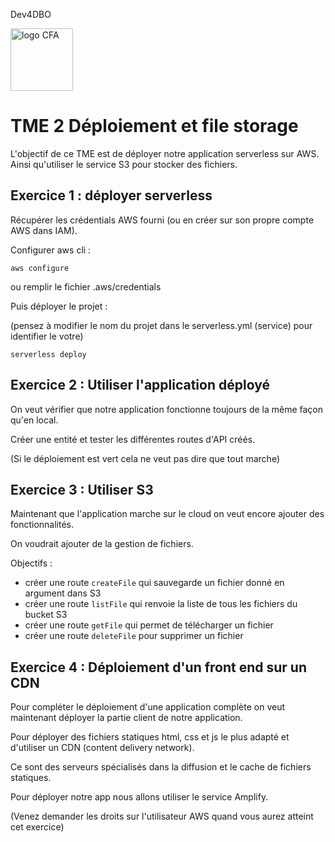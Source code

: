 Dev4DBO

<img src="https://cfa-insta.fr/wp-content/uploads/2020/08/Logo-CFAINSTA.png" alt="logo CFA" width="100"/>

# TME 2 Déploiement et file storage

L'objectif de ce TME est de déployer notre application serverless sur AWS.
Ainsi qu'utiliser le service S3 pour stocker des fichiers.

## Exercice 1 : déployer serverless

Récupérer les crédentials AWS fourni (ou en créer sur son propre compte AWS dans IAM).

Configurer aws cli :

```
aws configure
```

ou remplir le fichier .aws/credentials

Puis déployer le projet :

(pensez à modifier le nom du projet dans le serverless.yml (service) pour identifier le votre)

```
serverless deploy
```

## Exercice 2 : Utiliser l'application déployé

On veut vérifier que notre application fonctionne toujours de la même façon qu'en local.

Créer une entité et tester les différentes routes d'API créés.

(Si le déploiement est vert cela ne veut pas dire que tout marche)

## Exercice 3 : Utiliser S3

Maintenant que l'application marche sur le cloud on veut encore ajouter des fonctionnalités.

On voudrait ajouter de la gestion de fichiers.

Objectifs :

- créer une route `createFile` qui sauvegarde un fichier donné en argument dans S3
- créer une route `listFile` qui renvoie la liste de tous les fichiers du bucket S3
- créer une route `getFile` qui permet de télécharger un fichier
- créer une route `deleteFile` pour supprimer un fichier

## Exercice 4 : Déploiement d'un front end sur un CDN

Pour compléter le déploiement d'une application complète on veut maintenant déployer la partie client de notre application.

Pour déployer des fichiers statiques html, css et js le plus adapté et d'utiliser un CDN (content delivery network).

Ce sont des serveurs spécialisés dans la diffusion et le cache de fichiers statiques.

Pour déployer notre app nous allons utiliser le service Amplify.

(Venez demander les droits sur l'utilisateur AWS quand vous aurez atteint cet exercice)
